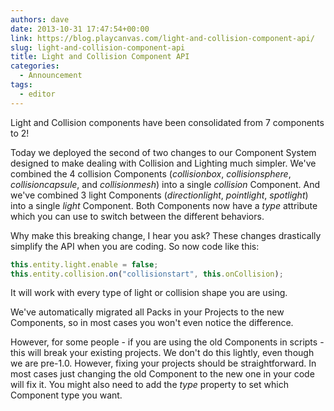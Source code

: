 ```yaml
---
authors: dave
date: 2013-10-31 17:47:54+00:00
link: https://blog.playcanvas.com/light-and-collision-component-api/
slug: light-and-collision-component-api
title: Light and Collision Component API
categories:
  - Announcement
tags:
  - editor
---
```


Light and Collision components have been consolidated from 7 components to 2!

Today we deployed the second of two changes to our Component System designed to make dealing with Collision and Lighting much simpler. We've combined the 4 collision Components (_collisionbox_, _collisionsphere_, _collisioncapsule_, and _collisionmesh_) into a single _collision_ Component. And we've combined 3 light Components (_directionlight_, _pointlight_, _spotlight_) into a single _light_ Component. Both Components now have a _type_ attribute which you can use to switch between the different behaviors.

Why make this breaking change, I hear you ask? These changes drastically simplify the API when you are coding. So now code like this:

```javascript
this.entity.light.enable = false;
this.entity.collision.on("collisionstart", this.onCollision);
```

It will work with every type of light or collision shape you are using.

We've automatically migrated all Packs in your Projects to the new Components, so in most cases you won't even notice the difference.

However, for some people - if you are using the old Components in scripts - this will break your existing projects. We don't do this lightly, even though we are pre-1.0. However, fixing your projects should be straightforward. In most cases just changing the old Component to the new one in your code will fix it. You might also need to add the _type_ property to set which Component type you want.
